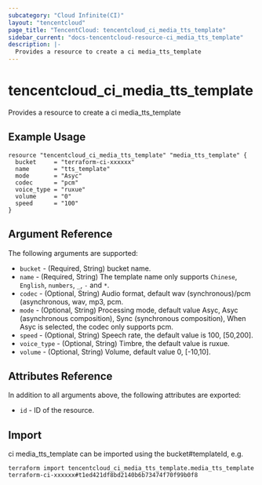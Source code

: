 ```yaml
---
subcategory: "Cloud Infinite(CI)"
layout: "tencentcloud"
page_title: "TencentCloud: tencentcloud_ci_media_tts_template"
sidebar_current: "docs-tencentcloud-resource-ci_media_tts_template"
description: |-
  Provides a resource to create a ci media_tts_template
---
```


# tencentcloud_ci_media_tts_template

Provides a resource to create a ci media_tts_template

## Example Usage

```hcl
resource "tencentcloud_ci_media_tts_template" "media_tts_template" {
  bucket     = "terraform-ci-xxxxxx"
  name       = "tts_template"
  mode       = "Asyc"
  codec      = "pcm"
  voice_type = "ruxue"
  volume     = "0"
  speed      = "100"
}
```

## Argument Reference

The following arguments are supported:

* `bucket` - (Required, String) bucket name.
* `name` - (Required, String) The template name only supports `Chinese`, `English`, `numbers`, `_`, `-` and `*`.
* `codec` - (Optional, String) Audio format, default wav (synchronous)/pcm (asynchronous, wav, mp3, pcm.
* `mode` - (Optional, String) Processing mode, default value Asyc, Asyc (asynchronous composition), Sync (synchronous composition), When Asyc is selected, the codec only supports pcm.
* `speed` - (Optional, String) Speech rate, the default value is 100, [50,200].
* `voice_type` - (Optional, String) Timbre, the default value is ruxue.
* `volume` - (Optional, String) Volume, default value 0, [-10,10].

## Attributes Reference

In addition to all arguments above, the following attributes are exported:

* `id` - ID of the resource.




## Import

ci media_tts_template can be imported using the bucket#templateId, e.g.

```
terraform import tencentcloud_ci_media_tts_template.media_tts_template terraform-ci-xxxxxx#t1ed421df8bd2140b6b73474f70f99b0f8
```


